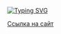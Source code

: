 
[![Typing SVG](https://readme-typing-svg.herokuapp.com?color=%2336BCF7&lines=Tестовое+задание+от+yandex)](https://git.io/typing-svg)


<a href="https://grand-concha-132bc3.netlify.app/">Ссылка на сайт</a>
